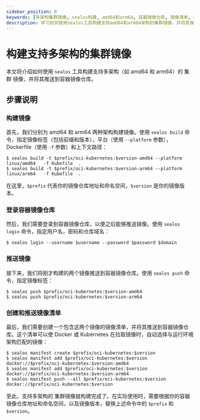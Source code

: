 ```yaml
---
sidebar_position: 0
keywords: [多架构集群镜像, sealos构建, amd64和arm64, 容器镜像仓库, 镜像清单, Kubefile, 多平台支持, Docker优化, Kubernetes部署, 镜像推送]
description: 学习如何使用sealos工具构建支持amd64和arm64架构的集群镜像，并将其推送到容器镜像仓库。掌握多架构镜像构建、推送和清单创建的完整流程。
---
```


# 构建支持多架构的集群镜像

本文将介绍如何使用 `sealos` 工具构建支持多架构（如 amd64 和 arm64）的 集群 镜像，并将其推送到容器镜像仓库。

## 步骤说明

### 构建镜像

首先，我们分别为 amd64 和 arm64 两种架构构建镜像。使用 `sealos build` 命令，指定镜像标签（包括前缀和版本），平台（使用 `--platform` 参数），Dockerfile（使用 `-f` 参数）和上下文路径：

```shell
$ sealos build -t $prefix/oci-kubernetes:$version-amd64 --platform linux/amd64   -f Kubefile  .
$ sealos build -t $prefix/oci-kubernetes:$version-arm64 --platform linux/arm64   -f Kubefile  .
```

在这里，`$prefix` 代表你的镜像仓库地址和命名空间，`$version` 是你的镜像版本。

### 登录容器镜像仓库

然后，我们需要登录到容器镜像仓库，以便之后能够推送镜像。使用 `sealos login` 命令，指定用户名，密码和仓库域名：

```shell
$ sealos login --username $username --password $password $domain
```

### 推送镜像

接下来，我们将刚才构建的两个镜像推送到容器镜像仓库。使用 `sealos push` 命令，指定镜像标签：

```shell
$ sealos push $prefix/oci-kubernetes:$version-amd64
$ sealos push $prefix/oci-kubernetes:$version-arm64
```

### 创建和推送镜像清单

最后，我们需要创建一个包含这两个镜像的镜像清单，并将其推送到容器镜像仓库。这个清单可以使 Docker 或 Kubernetes 在拉取镜像时，自动选择与运行环境架构匹配的镜像：

```shell
$ sealos manifest create $prefix/oci-kubernetes:$version
$ sealos manifest add $prefix/oci-kubernetes:$version docker://$prefix/oci-kubernetes:$version-amd64
$ sealos manifest add $prefix/oci-kubernetes:$version docker://$prefix/oci-kubernetes:$version-arm64
$ sealos manifest push --all $prefix/oci-kubernetes:$version docker://$prefix/oci-kubernetes:$version
```

至此，支持多架构的 集群镜像就构建完成了。在实际使用时，需要根据你的容器镜像仓库地址和命名空间，以及镜像版本，替换上述命令中的 `$prefix` 和 `$version`。